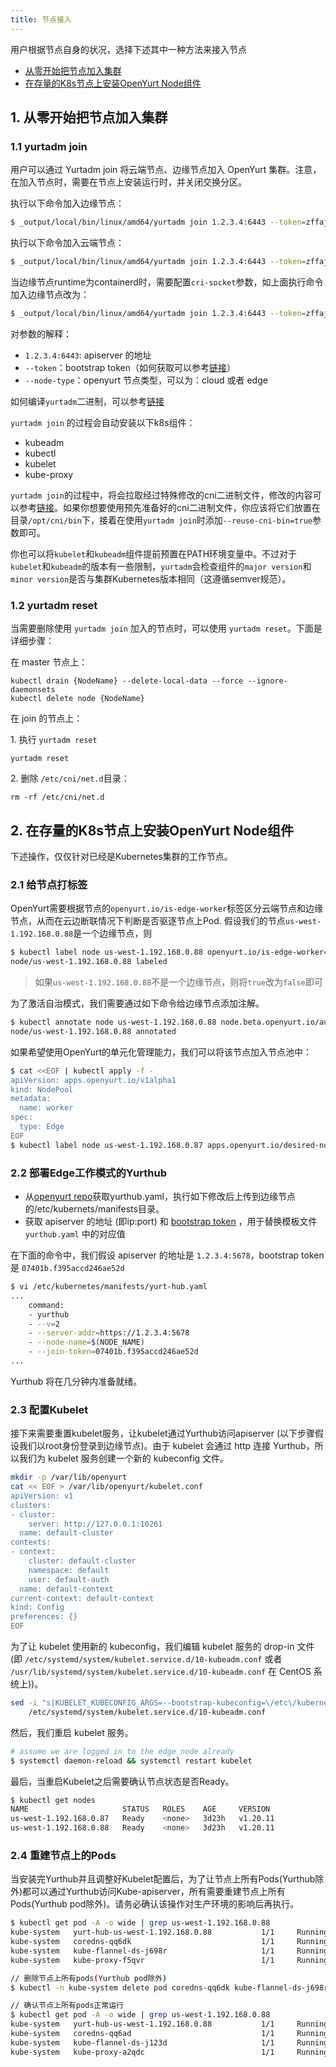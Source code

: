 ```yaml
---
title: 节点接入
---
```


用户根据节点自身的状况，选择下述其中一种方法来接入节点

- [从零开始把节点加入集群](./yurtadm-join.md#1-从零开始把节点加入集群)
- [在存量的K8s节点上安装OpenYurt Node组件](./yurtadm-join.md#2-在存量的k8s节点上安装openyurt-node组件)

## 1. 从零开始把节点加入集群

### 1.1 yurtadm join

用户可以通过 Yurtadm join 将云端节点、边缘节点加入 OpenYurt 集群。注意，在加入节点时，需要在节点上安装运行时，并关闭交换分区。

执行以下命令加入边缘节点：

```sh
$ _output/local/bin/linux/amd64/yurtadm join 1.2.3.4:6443 --token=zffaj3.a5vjzf09qn9ft3gt --node-type=edge --discovery-token-unsafe-skip-ca-verification --v=5
```

执行以下命令加入云端节点：

```sh
$ _output/local/bin/linux/amd64/yurtadm join 1.2.3.4:6443 --token=zffaj3.a5vjzf09qn9ft3gt --node-type=cloud --discovery-token-unsafe-skip-ca-verification --v=5
```

当边缘节点runtime为containerd时，需要配置`cri-socket`参数，如上面执行命令加入边缘节点改为：

```sh
$ _output/local/bin/linux/amd64/yurtadm join 1.2.3.4:6443 --token=zffaj3.a5vjzf09qn9ft3gt --node-type=edge --discovery-token-unsafe-skip-ca-verification --cri-socket=/run/containerd/containerd.sock --v=5
```

对参数的解释：

- `1.2.3.4:6443`: apiserver 的地址
- `--token`：bootstrap token（如何获取可以参考[链接](https://kubernetes.io/zh-cn/docs/reference/access-authn-authz/bootstrap-tokens/)）
- `--node-type`：openyurt 节点类型，可以为：cloud 或者 edge

如何编译`yurtadm`二进制，可以参考[链接](./yurtadm-init.md#21编译-yurtadm)

`yurtadm join` 的过程会自动安装以下k8s组件：

- kubeadm
- kubectl
- kubelet
- kube-proxy

`yurtadm join`的过程中，将会拉取经过特殊修改的cni二进制文件，修改的内容可以参考[链接](../user-manuals/network/edge-pod-network.md)。如果你想要使用预先准备好的cni二进制文件，你应该将它们放置在目录`/opt/cni/bin`下，接着在使用`yurtadm join`时添加`--reuse-cni-bin=true`参数即可。

你也可以将`kubelet`和`kubeadm`组件提前预置在PATH环境变量中。不过对于`kubelet`和`kubeadm`的版本有一些限制，`yurtadm`会检查组件的`major version`和`minor version`是否与集群Kubernetes版本相同（这遵循semver规范）。

### 1.2 yurtadm reset

当需要删除使用 `yurtadm join` 加入的节点时，可以使用 `yurtadm reset`。下面是详细步骤：

在 master 节点上：

```
kubectl drain {NodeName} --delete-local-data --force --ignore-daemonsets
kubectl delete node {NodeName}
```

在 join 的节点上：

1\. 执行 `yurtadm reset`

```
yurtadm reset
```

2\. 删除 `/etc/cni/net.d`目录：

```
rm -rf /etc/cni/net.d
```

## 2. 在存量的K8s节点上安装OpenYurt Node组件

下述操作，仅仅针对已经是Kubernetes集群的工作节点。

### 2.1 给节点打标签

OpenYurt需要根据节点的`openyurt.io/is-edge-worker`标签区分云端节点和边缘节点，从而在云边断联情况下判断是否驱逐节点上Pod. 假设我们的节点`us-west-1.192.168.0.88`是一个边缘节点，则

```bash
$ kubectl label node us-west-1.192.168.0.88 openyurt.io/is-edge-worker=true
node/us-west-1.192.168.0.88 labeled
```

> 如果`us-west-1.192.168.0.88`不是一个边缘节点，则将`true`改为`false`即可

为了激活自治模式，我们需要通过如下命令给边缘节点添加注解。

```bash
$ kubectl annotate node us-west-1.192.168.0.88 node.beta.openyurt.io/autonomy=true
node/us-west-1.192.168.0.88 annotated
```

如果希望使用OpenYurt的单元化管理能力，我们可以将该节点加入节点池中：

```bash
$ cat <<EOF | kubectl apply -f -
apiVersion: apps.openyurt.io/v1alpha1
kind: NodePool
metadata:
  name: worker
spec:
  type: Edge
EOF
$ kubectl label node us-west-1.192.168.0.87 apps.openyurt.io/desired-nodepool=worker
```

### 2.2 部署Edge工作模式的Yurthub

- 从[openyurt repo](https://github.com/openyurtio/openyurt/blob/master/config/setup/yurthub.yaml)获取yurthub.yaml，执行如下修改后上传到边缘节点的/etc/kubernets/manifests目录。
- 获取 apiserver 的地址 (即ip:port) 和 [bootstrap token](https://kubernetes.io/docs/reference/access-authn-authz/bootstrap-tokens/) ，用于替换模板文件 `yurthub.yaml` 中的对应值

在下面的命令中，我们假设 apiserver 的地址是 `1.2.3.4:5678`，bootstrap token 是 `07401b.f395accd246ae52d`

```bash
$ vi /etc/kubernetes/manifests/yurt-hub.yaml
...
    command:
    - yurthub
    - --v=2
    - --server-addr=https://1.2.3.4:5678
    - --node-name=$(NODE_NAME)
    - --join-token=07401b.f395accd246ae52d
...
```

Yurthub 将在几分钟内准备就绪。

### 2.3 配置Kubelet

接下来需要重置kubelet服务，让kubelet通过Yurthub访问apiserver (以下步骤假设我们以root身份登录到边缘节点)。由于 kubelet 会通过 http 连接 Yurthub，所以我们为 kubelet 服务创建一个新的 kubeconfig 文件。

```bash
mkdir -p /var/lib/openyurt
cat << EOF > /var/lib/openyurt/kubelet.conf
apiVersion: v1
clusters:
- cluster:
    server: http://127.0.0.1:10261
  name: default-cluster
contexts:
- context:
    cluster: default-cluster
    namespace: default
    user: default-auth
  name: default-context
current-context: default-context
kind: Config
preferences: {}
EOF
```

为了让 kubelet 使用新的 kubeconfig，我们编辑 kubelet 服务的 drop-in 文件(即 `/etc/systemd/system/kubelet.service.d/10-kubeadm.conf` 或者  `/usr/lib/systemd/system/kubelet.service.d/10-kubeadm.conf` 在 CentOS 系统上))。

```bash
sed -i "s|KUBELET_KUBECONFIG_ARGS=--bootstrap-kubeconfig=\/etc\/kubernetes\/bootstrap-kubelet.conf\ --kubeconfig=\/etc\/kubernetes\/kubelet.conf|KUBELET_KUBECONFIG_ARGS=--kubeconfig=\/var\/lib\/openyurt\/kubelet.conf|g" \
    /etc/systemd/system/kubelet.service.d/10-kubeadm.conf
```

然后，我们重启 kubelet 服务。

```bash
# assume we are logged in to the edge node already
$ systemctl daemon-reload && systemctl restart kubelet
```

最后，当重启Kubelet之后需要确认节点状态是否Ready。

```bash
$ kubectl get nodes
NAME                     STATUS   ROLES    AGE     VERSION
us-west-1.192.168.0.87   Ready    <none>   3d23h   v1.20.11
us-west-1.192.168.0.88   Ready    <none>   3d23h   v1.20.11
```

### 2.4 重建节点上的Pods

当安装完Yurthub并且调整好Kubelet配置后，为了让节点上所有Pods(Yurthub除外)都可以通过Yurthub访问Kube-apiserver，所有需要重建节点上所有Pods(Yurthub pod除外)。请务必确认该操作对生产环境的影响后再执行。

```bash
$ kubectl get pod -A -o wide | grep us-west-1.192.168.0.88
kube-system   yurt-hub-us-west-1.192.168.0.88           1/1     Running   0          19d     172.16.0.32    us-west-1.192.168.0.88   <none>           <none>
kube-system   coredns-qq6dk                             1/1     Running   0          19d     10.148.2.197   us-west-1.192.168.0.88   <none>           <none>
kube-system   kube-flannel-ds-j698r                     1/1     Running   0          19d     172.16.0.32    us-west-1.192.168.0.88   <none>           <none>
kube-system   kube-proxy-f5qvr                          1/1     Running   0          19d     172.16.0.32    us-west-1.192.168.0.88   <none>           <none>

// 删除节点上所有pods(Yurthub pod除外)
$ kubectl -n kube-system delete pod coredns-qq6dk kube-flannel-ds-j698r kube-proxy-f5qvr

// 确认节点上所有pods正常运行
$ kubectl get pod -A -o wide | grep us-west-1.192.168.0.88
kube-system   yurt-hub-us-west-1.192.168.0.88           1/1     Running   0          19d     172.16.0.32    us-west-1.192.168.0.88   <none>           <none>
kube-system   coredns-qq6ad                             1/1     Running   0          19d     10.148.2.198   us-west-1.192.168.0.88   <none>           <none>
kube-system   kube-flannel-ds-j123d                     1/1     Running   0          19d     172.16.0.32    us-west-1.192.168.0.88   <none>           <none>
kube-system   kube-proxy-a2qdc                          1/1     Running   0          19d     172.16.0.32    us-west-1.192.168.0.88   <none>           <none>
```
